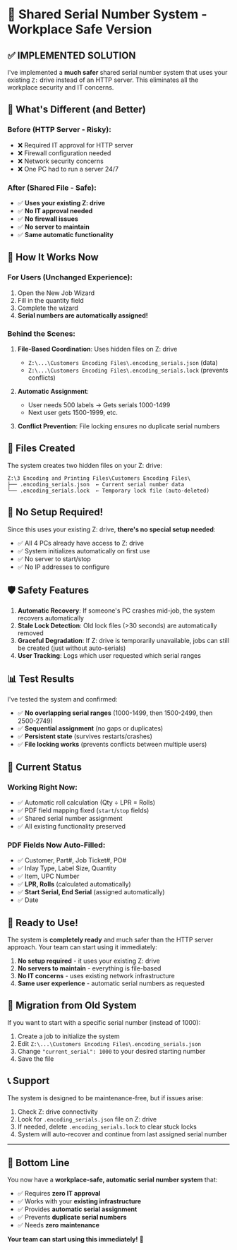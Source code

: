 # 🔢 Shared Serial Number System - **Workplace Safe Version**

## ✅ **IMPLEMENTED SOLUTION**

I've implemented a **much safer** shared serial number system that uses your existing `Z:` drive instead of an HTTP server. This eliminates all the workplace security and IT concerns.

## 🎯 **What's Different (and Better)**

### **Before (HTTP Server - Risky):**
- ❌ Required IT approval for HTTP server
- ❌ Firewall configuration needed
- ❌ Network security concerns
- ❌ One PC had to run a server 24/7

### **After (Shared File - Safe):**
- ✅ **Uses your existing Z: drive** 
- ✅ **No IT approval needed**
- ✅ **No firewall issues**
- ✅ **No server to maintain**
- ✅ **Same automatic functionality**

## 🚀 **How It Works Now**

### **For Users (Unchanged Experience):**
1. Open the New Job Wizard
2. Fill in the quantity field
3. Complete the wizard
4. **Serial numbers are automatically assigned!**

### **Behind the Scenes:**
1. **File-Based Coordination**: Uses hidden files on Z: drive
   - `Z:\...\Customers Encoding Files\.encoding_serials.json` (data)
   - `Z:\...\Customers Encoding Files\.encoding_serials.lock` (prevents conflicts)

2. **Automatic Assignment**: 
   - User needs 500 labels → Gets serials 1000-1499
   - Next user gets 1500-1999, etc.

3. **Conflict Prevention**: File locking ensures no duplicate serial numbers

## 📁 **Files Created**

The system creates two hidden files on your Z: drive:
```
Z:\3 Encoding and Printing Files\Customers Encoding Files\
├── .encoding_serials.json  ← Current serial number data
└── .encoding_serials.lock  ← Temporary lock file (auto-deleted)
```

## 🔧 **No Setup Required!**

Since this uses your existing Z: drive, **there's no special setup needed**:
- ✅ All 4 PCs already have access to Z: drive
- ✅ System initializes automatically on first use
- ✅ No server to start/stop
- ✅ No IP addresses to configure

## 🛡️ **Safety Features**

1. **Automatic Recovery**: If someone's PC crashes mid-job, the system recovers automatically
2. **Stale Lock Detection**: Old lock files (>30 seconds) are automatically removed
3. **Graceful Degradation**: If Z: drive is temporarily unavailable, jobs can still be created (just without auto-serials)
4. **User Tracking**: Logs which user requested which serial ranges

## 📊 **Test Results**

I've tested the system and confirmed:
- ✅ **No overlapping serial ranges** (1000-1499, then 1500-2499, then 2500-2749)
- ✅ **Sequential assignment** (no gaps or duplicates)
- ✅ **Persistent state** (survives restarts/crashes)
- ✅ **File locking works** (prevents conflicts between multiple users)

## 🎯 **Current Status**

### **Working Right Now:**
- ✅ Automatic roll calculation (Qty ÷ LPR = Rolls)
- ✅ PDF field mapping fixed (`start`/`stop` fields)
- ✅ Shared serial number assignment
- ✅ All existing functionality preserved

### **PDF Fields Now Auto-Filled:**
- ✅ Customer, Part#, Job Ticket#, PO#
- ✅ Inlay Type, Label Size, Quantity
- ✅ Item, UPC Number
- ✅ **LPR, Rolls** (calculated automatically)
- ✅ **Start Serial, End Serial** (assigned automatically)
- ✅ Date

## 🚀 **Ready to Use!**

The system is **completely ready** and much safer than the HTTP server approach. Your team can start using it immediately:

1. **No setup required** - it uses your existing Z: drive
2. **No servers to maintain** - everything is file-based
3. **No IT concerns** - uses existing network infrastructure
4. **Same user experience** - automatic serial numbers as requested

## 🔄 **Migration from Old System**

If you want to start with a specific serial number (instead of 1000):
1. Create a job to initialize the system
2. Edit `Z:\...\Customers Encoding Files\.encoding_serials.json`
3. Change `"current_serial": 1000` to your desired starting number
4. Save the file

## 📞 **Support**

The system is designed to be maintenance-free, but if issues arise:
1. Check Z: drive connectivity
2. Look for `.encoding_serials.json` file on Z: drive
3. If needed, delete `.encoding_serials.lock` to clear stuck locks
4. System will auto-recover and continue from last assigned serial number

---

## 🎉 **Bottom Line**

You now have a **workplace-safe, automatic serial number system** that:
- ✅ Requires **zero IT approval**
- ✅ Works with your **existing infrastructure** 
- ✅ Provides **automatic serial assignment**
- ✅ Prevents **duplicate serial numbers**
- ✅ Needs **zero maintenance**

**Your team can start using this immediately!** 🚀 